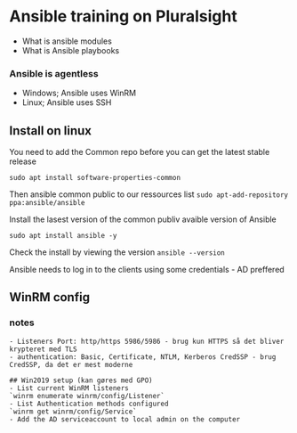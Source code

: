 # Ansible training on Pluralsight

 - What is ansible modules
 - What is Ansible playbooks

 ### Ansible is agentless
  - Windows; Ansible uses WinRM
  - Linux; Ansible uses SSH 


  ## Install on linux
  You need to add the Common repo before you can get the latest stable release

  `sudo apt install software-properties-common`

  Then ansible common public to our ressources list
  `sudo apt-add-repository ppa:ansible/ansible`
   
   Install the lasest version of the common publiv avaible version of Ansible

   `sudo apt install ansible -y`

   Check the install by viewing the version
   `ansible --version`

   Ansible needs to log in to the clients using some credentials - AD preffered

   ## WinRM config

   ### notes
    - Listeners Port: http/https 5986/5986 - brug kun HTTPS så det bliver krypteret med TLS
    - authentication: Basic, Certificate, NTLM, Kerberos CredSSP - brug CredSSP, da det er mest moderne

    ## Win2019 setup (kan gøres med GPO)
    - List current WinRM listeners
    `winrm enumerate winrm/config/Listener`
    - List Authentication methods configured
    `winrm get winrm/config/Service`
    - Add the AD serviceaccount to local admin on the computer
